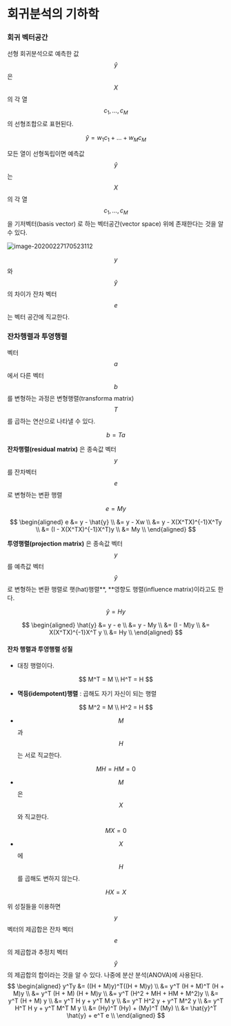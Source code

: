 <script> MathJax.Hub.Queue(["Typeset",MathJax.Hub]); </script>

# 회귀분석의 기하학

### 회귀 벡터공간

선형 회귀분석으로 예측한 값 $$\hat{y}$$ 은 $$X$$ 의 각 열 $$c_1, … , c_M$$ 의 선형조합으로 표현된다.

$$
\hat{y} = w_1c_1 + ... + w_Mc_M
$$

모든 열이 선형독립이면 예측값 $$\hat{y}$$ 는 $$X$$ 의 각 열 $$c_1, … , c_M$$ 을 기저벡터(basis vector) 로 하는 벡터공간(vector space) 위에 존재한다는 것을 알 수 있다.

![image-20200227170523112](../../../resource/img/image-20200227170523112.png)

$$y$$ 와 $$\hat{y}$$ 의 차이가 잔차 벡터 $$e$$ 는 벡터 공간에 직교한다. 

### 잔차행렬과 투영행렬

벡터 $$a$$ 에서 다른 벡터  $$b$$ 를 변형하는 과정은 변형행렬(transforma matrix) $$T$$ 를 곱하는 연산으로 나타낼 수 있다.

$$
b = Ta
$$

**잔차행렬(residual matrix)** 은 종속값 벡터 $$y$$ 를 잔차벡터 $$e$$ 로 변형하는 변환 행렬

$$
e = My
$$

$$
\begin{aligned}
e 
&= y - \hat{y} \\
&= y - Xw \\
&= y - X(X^TX)^{-1}X^Ty \\
&= (I - X(X^TX)^{-1}X^T)y \\
&= My \\
\end{aligned}
$$

**투영행렬(projection matrix)** 은 종속값 벡터 $$y$$ 를 예측값 벡터 $$\hat{y}$$ 로 변형하는 변환 행렬로 햇(hat)행렬**, **영향도 행렬(influence matrix)이라고도 한다.

$$
\hat{y} = Hy
$$

$$
\begin{aligned}
\hat{y} 
&= y - e \\
&= y - My \\
&= (I - M)y \\
&= X(X^TX)^{-1}X^T y \\
&= Hy \\
\end{aligned}
$$

#### 잔차 행렬과 투영행렬 성질

- 대칭 행렬이다. 

$$
M^T = M \\
H^T = H
$$

- **멱등(idempotent)행렬** : 곱해도 자기 자신이 되는 행렬

$$
M^2 = M \\
H^2 = H
$$

- $$M$$ 과 $$H$$ 는 서로 직교한다.

$$
MH = HM = 0
$$

- $$M$$은 $$X$$와 직교한다.

$$
MX = 0
$$

- $$X$$ 에 $$H$$ 를 곱해도 변하지 않는다.

$$
HX = X
$$

위 성질들을 이용하면 $$y$$ 벡터의 제곱합은 잔차 벡터 $$e$$ 의 제곱합과 추정치 벡터 $$\hat {y}$$ 의 제곱합의 합이라는 것을 알 수 있다. 나중에 분산 분석(ANOVA)에 사용된다.
$$
\begin{aligned}
y^Ty 
&= ((H + M)y)^T((H + M)y) \\
&= y^T (H + M)^T (H + M)y \\
&= y^T (H + M) (H + M)y \\
&= y^T (H^2 + MH + HM + M^2)y \\
&= y^T (H + M) y \\
&= y^T H y + y^T M y \\
&= y^T H^2 y + y^T M^2 y \\
&= y^T H^T H y + y^T M^T M y \\
&= (Hy)^T (Hy) + (My)^T (My) \\
&= \hat{y}^T \hat{y} + e^T e \\
\end{aligned}
$$


